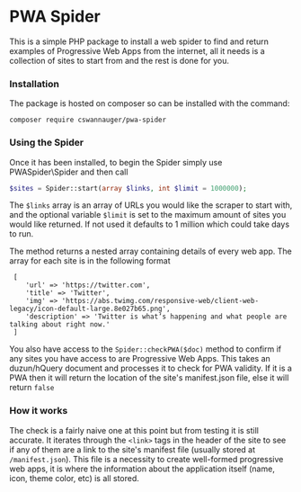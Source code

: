 # PWA Spider
This is a simple PHP package to install a web spider to find and return examples of Progressive Web Apps from the internet, all it needs is a collection of sites to start from and the rest is done for you.

### Installation
The package is hosted on composer so can be installed with the command:
```
composer require cswannauger/pwa-spider
```

### Using the Spider
Once it has been installed, to begin the Spider simply use PWASpider\Spider and then call
```php
$sites = Spider::start(array $links, int $limit = 1000000);
```

The `$links` array is an array of URLs you would like the scraper to start with, and the optional variable `$limit` is set to the maximum amount of sites you would like returned. If not used it defaults to 1 million which could take days to run.

The method returns a nested array containing details of every web app. The array for each site is in the following format
```
 [
    'url' => 'https://twitter.com',
    'title' => 'Twitter',
    'img' => 'https://abs.twimg.com/responsive-web/client-web-legacy/icon-default-large.8e027b65.png',
    'description' => 'Twitter is what’s happening and what people are talking about right now.'
 ]
```

You also have access to the `Spider::checkPWA($doc)` method to confirm if any sites you have access to are Progressive Web Apps. This takes an duzun/hQuery document and processes it to check for PWA validity. If it is a PWA then it will return the location of the site's manifest.json file, else it will return `false`

### How it works
The check is a fairly naive one at this point but from testing it is still accurate. It iterates through the `<link>` tags in the header of the site to see if any of them are a link to the site's manifest file (usually stored at `/manifest.json`). This file is a necessity to create well-formed progressive web apps, it is where the information about the application itself (name, icon, theme color, etc) is all stored.
